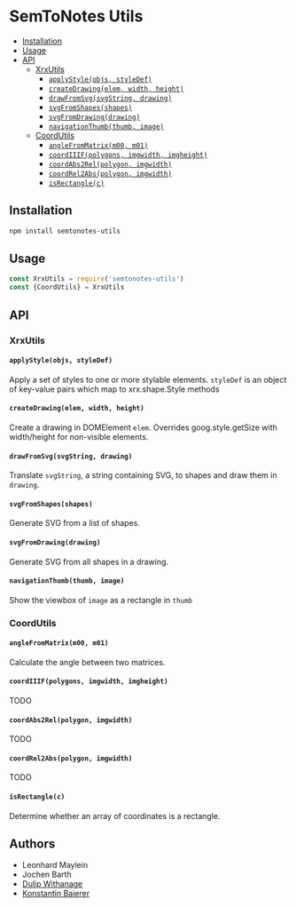 # SemToNotes Utils

<!-- BEGIN-MARKDOWN-TOC -->
* [Installation](#installation)
* [Usage](#usage)
* [API](#api)
	* [XrxUtils](#xrxutils)
		* [`applyStyle(objs, styleDef)`](#applystyleobjs-styledef)
		* [`createDrawing(elem, width, height)`](#createdrawingelem-width-height)
		* [`drawFromSvg(svgString, drawing)`](#drawfromsvgsvgstring-drawing)
		* [`svgFromShapes(shapes)`](#svgfromshapesshapes)
		* [`svgFromDrawing(drawing)`](#svgfromdrawingdrawing)
		* [`navigationThumb(thumb, image)`](#navigationthumbthumb-image)
	* [CoordUtils](#coordutils)
		* [`angleFromMatrix(m00, m01)`](#anglefrommatrixm00-m01)
		* [`coordIIIF(polygons, imgwidth, imgheight)`](#coordiiifpolygons-imgwidth-imgheight)
		* [`coordAbs2Rel(polygon, imgwidth)`](#coordabs2relpolygon-imgwidth)
		* [`coordRel2Abs(polygon, imgwidth)`](#coordrel2abspolygon-imgwidth)
		* [`isRectangle(c)`](#isrectanglec)

<!-- END-MARKDOWN-TOC -->

## Installation

```sh
npm install semtonotes-utils
```

## Usage

```js
const XrxUtils = require('semtonotes-utils')
const {CoordUtils} = XrxUtils
```

## API

<!-- BEGIN-RENDER src/xrx-utils.js -->
### XrxUtils
#### `applyStyle(objs, styleDef)`
Apply a set of styles to one or more stylable elements.
`styleDef` is an object of key-value pairs which map to xrx.shape.Style
methods
#### `createDrawing(elem, width, height)`
Create a drawing in DOMElement `elem`. Overrides goog.style.getSize with
width/height for non-visible elements.
#### `drawFromSvg(svgString, drawing)`
Translate `svgString`, a string containing SVG, to shapes and draw them
in `drawing`.
#### `svgFromShapes(shapes)`
Generate SVG from a list of shapes.
#### `svgFromDrawing(drawing)`
Generate SVG from all shapes in a drawing.
#### `navigationThumb(thumb, image)`
Show the viewbox of `image` as a rectangle in `thumb`

<!-- END-RENDER -->

<!-- BEGIN-RENDER src/coord-utils.js -->
### CoordUtils
#### `angleFromMatrix(m00, m01)`
Calculate the angle between two matrices.
#### `coordIIIF(polygons, imgwidth, imgheight)`
TODO
#### `coordAbs2Rel(polygon, imgwidth)`
TODO
#### `coordRel2Abs(polygon, imgwidth)`
TODO
#### `isRectangle(c)`
Determine whether an array of coordinates is a rectangle.

<!-- END-RENDER -->

## Authors

* Leonhard Maylein
* Jochen Barth
* [Dulip Withanage](https://github.com/withanage)
* [Konstantin Baierer](https://github.com/kba)
